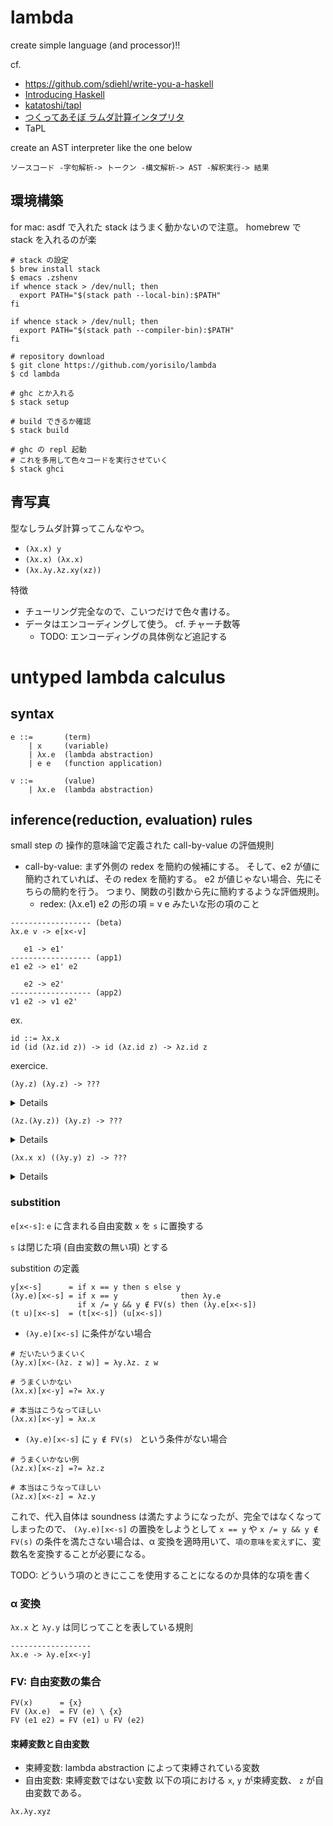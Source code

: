 # lambda
create simple language (and processor)!!

cf.
- https://github.com/sdiehl/write-you-a-haskell
- [Introducing Haskell](https://www.cs.princeton.edu/~dpw/cos441-11/notes/slides15-lambda-proofs.pdf)
- [katatoshi/tapl](https://github.com/katatoshi/tapl)
- [つくってあそぼ ラムダ計算インタプリタ](https://speakerdeck.com/kmc_jp/implement-an-interpreter-of-lambda-calculus?slide=17)
- TaPL

create an AST interpreter like the one below
```
ソースコード -字句解析-> トークン -構文解析-> AST -解釈実行-> 結果
```

## 環境構築
for mac: asdf で入れた stack はうまく動かないので注意。 homebrew で stack を入れるのが楽

``` shell
# stack の設定
$ brew install stack
$ emacs .zshenv
if whence stack > /dev/null; then
  export PATH="$(stack path --local-bin):$PATH"
fi

if whence stack > /dev/null; then
  export PATH="$(stack path --compiler-bin):$PATH"
fi

# repository download
$ git clone https://github.com/yorisilo/lambda
$ cd lambda

# ghc とか入れる
$ stack setup

# build できるか確認
$ stack build

# ghc の repl 起動
# これを多用して色々コードを実行させていく
$ stack ghci
```

## 青写真
型なしラムダ計算ってこんなやつ。

- `(λx.x) y`
- `(λx.x) (λx.x)`
- `(λx.λy.λz.xy(xz))`

特徴
- チューリング完全なので、こいつだけで色々書ける。
- データはエンコーディングして使う。 cf. チャーチ数等
  - TODO: エンコーディングの具体例など追記する

# untyped lambda calculus
## syntax

```
e ::=       (term)
    | x     (variable)
    | λx.e  (lambda abstraction)
    | e e   (function application)

v ::=       (value)
    | λx.e  (lambda abstraction)
```

## inference(reduction, evaluation) rules
small step の 操作的意味論で定義された call-by-value の評価規則

- call-by-value: まず外側の redex を簡約の候補にする。 そして、e2 が値に簡約されていれば、その redex を簡約する。
  e2 が値じゃない場合、先にそちらの簡約を行う。
  つまり、関数の引数から先に簡約するような評価規則。
  - redex: (λx.e1) e2 の形の項 = v e みたいな形の項のこと


```
------------------ (beta)
λx.e v -> e[x<-v]

   e1 -> e1'
------------------ (app1)
e1 e2 -> e1' e2

   e2 -> e2'
------------------ (app2)
v1 e2 -> v1 e2'
```

ex.

```
id ::= λx.x
id (id (λz.id z)) -> id (λz.id z) -> λz.id z
```


exercice.

```
(λy.z) (λy.z) -> ???
```

<details>

```
(λy.z) (λy.z) -> z
```

</details>


```
(λz.(λy.z)) (λy.z) -> ???
```

<details>

```
(λz.(λy.z)) (λy.z) -> λz.λz.λz.λz...
```

</details>

```
(λx.x x) ((λy.y) z) -> ???
```

<details>

```
(λx.x x) ((λy.y) z) -> stack
```

</details>

### substition
`e[x<-s]`: `e` に含まれる自由変数 `x` を `s` に置換する

`s` は閉じた項 (自由変数の無い項) とする

substition の定義

```
y[x<-s]      = if x == y then s else y
(λy.e)[x<-s] = if x == y              then λy.e
               if x /= y && y ∉ FV(s) then (λy.e[x<-s])
(t u)[x<-s]  = (t[x<-s]) (u[x<-s])
```

- `(λy.e)[x<-s]` に条件がない場合

```
# だいたいうまくいく
(λy.x)[x<-(λz. z w)] = λy.λz. z w

# うまくいかない
(λx.x)[x<-y] =?= λx.y

# 本当はこうなってほしい
(λx.x)[x<-y] = λx.x
```

- `(λy.e)[x<-s]` に `y ∉ FV(s) ` という条件がない場合

```
# うまくいかない例
(λz.x)[x<-z] =?= λz.z

# 本当はこうなってほしい
(λz.x)[x<-z] = λz.y
```

これで、代入自体は soundness は満たすようになったが、完全ではなくなってしまったので、
`(λy.e)[x<-s]` の置換をしようとして `x == y` や `x /= y && y ∉ FV(s)` の条件を満たさない場合は、α 変換を適時用いて、`項の意味を変えず`に、変数名を変換することが必要になる。

TODO: どういう項のときにここを使用することになるのか具体的な項を書く

### α 変換
`λx.x` と `λy.y` は同じってことを表している規則

```
------------------
λx.e -> λy.e[x<-y]
```

### FV: 自由変数の集合

```
FV(x)      = {x}
FV (λx.e)  = FV (e) \ {x}
FV (e1 e2) = FV (e1) ∪ FV (e2)
```

#### 束縛変数と自由変数
- 束縛変数: lambda abstraction によって束縛されている変数
- 自由変数: 束縛変数ではない変数
以下の項における `x`, `y` が束縛変数、 `z` が自由変数である。

```
λx.λy.xyz
```

